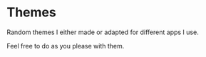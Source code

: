 # Themes

Random themes I either made or adapted for different apps I use.

Feel free to do as you please with them.